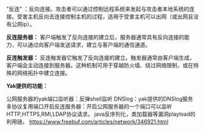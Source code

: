 "反连" ：反向连接。攻击者可以通过控制远程系统来发起与攻击者本地系统的连接。受害主机反向去连接控制主机的过程，适用于受害主机可以出网（或出网且没有公网ip）。

**反连服务器：** 客户端触发了反向连接的建立后，服务器通常具有反向连接的能力，可以通过向客户端发送请求，建立与客户端的通信通道。

**反连触发器：** 反连触发器它触发了反向连接的建立。触发器通常由客户端生成，客户端会主动连接到服务器。这种机制可用于穿越防火墙、绕过网络限制，或在特殊的网络拓扑中建立连接。

**Yak提供的功能：**

公网服务器的yak端口监听器：反弹shell监听
DNSlog：yak提供的DNSlog服务
多协议复用端口开启反连服务器：开启公网服务器的一个端口可以监听HTTP,HTTPS,RMI,LDAP协议请求。
java反序列化，类加载器等漏洞playload的利用链。
<https://www.freebuf.com/articles/network/346921.html>